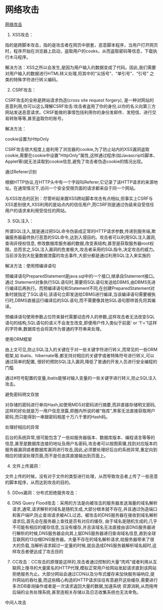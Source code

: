# 网络攻击

[网络攻击](https://blog.csdn.net/m0_37925202/article/details/80298511)

1. XSS攻击：

指的是跨脚本攻击，指的是攻击者在网页中嵌套，恶意脚本程序，当用户打开网页时，程序开始在浏览器上启动，盗取用户的cooks，从而盗取密码等信息，下载执行木马程序。

解决方法：XSS之所以会发生,是因为用户输入的数据变成了代码。因此,我们需要对用户输入的数据进行HTML转义处理,将其中的“尖括号”、“单引号”、“引号” 之类的特殊字符进行转义编码。

 

2. CSRF攻击：

CSRF攻击的全称是跨站请求伪造(cross site request forgery), 是一种对网站的恶意利用,你可以这么理解CSRF攻击:攻击者盗用了你的身份,以你的名义向第三方网站发送恶意请求。CRSF能做的事情包括利用你的身份发邮件、发短信、进行交易转账等等,甚至盗取你的账号。

解决方法：

cookie设置为HttpOnly

CSRF攻击很大程度上是利用了浏览器的cookie,为了防止站内的XSS漏洞盗取cookie,需要在cookie中设置"HttpOnly"属性,这样通过程序(如JavascriptS脚本、Applet等)就无法读取到cookie信息,避免了攻击者伪造cookie的情况出现。

通过Referer识别

根据HTTP协议,在HTTP头中有一个字段叫Referer,它记录了该HTTP请求的来源地址。在通常情况下,访问一个安全受限页面的请求都来自于同一个网站。

与XSS攻击的区别：尽管听起来跟XSS跨站脚本攻击有点相似,但事实上CSRF与XSS差别很大,XSS利用的是站点内的信任用户,而CSRF则是通过伪装来自受信任用户的请求来利用受信任的网站。

 
 

3. SQL注入：

所谓SQL注入,就是通过把SQL命令伪装成正常的HTTP请求参数,传递到服务端,欺骗服务器最终执行恶意的SQL命令,达到入侵目的。攻击者可以利用SQL注入漏洞,查询非授权信息, 修改数据库服务器的数据,改变表结构,甚至是获取服务器root权限。总而言之,SQL注入漏洞的危害极大,攻击者采用的SQL指令,决定攻击的威力。当前涉及到大批量数据泄露的攻击事件,大部分都是通过利用SQL注入来实施的

解决方法：使用预编译语句

预编译语句PreparedStatement是java.sql中的一个接口,继承自Statement接口。通过 Statement对象执行SQL语句时,需要将SQL语句发送给DBMS,由DBMS先进行编译后再执行。而预编译语句和Statement不同,在创建PreparedStatement对象时就指定了SQL语句,该语句立即发送给DBMS进行编译,当该编译语句需要被执行时,DBMS直接运行编译后的SQL语句,而不需要像其他SQL语句那样首先将其编译。 

预编译语句使用参数占位符来替代需要动态传入的参数,这样攻击者无法改变SQL语句的结构,SQL语句的语义不会发生改变,即便用户传入类似于前面' or '1'='1这样的字符串,数据库也会将其作为普通的字符串来处理。

使用ORM框架

由上文可见,防止SQL注入的关键在于对一些关键字符进行转义,而常见的一些ORM框架,如 ibatis、hibernate等,都支持对相应的关键字或者特殊符号进行转义,可以通过简单的配置, 很好的预防SQL注入漏洞,降低了普通的开发人员进行安全编程的门槛

通过#符号配置的变量,ibatis能够对输入变量的一些关键字进行转义,防止SQL注入攻击。

避免密码明文存放

对存储的密码进行单向Hash,如使用MD5对密码进行摘要,而非直接存储明文密码,这样的好处就是万一用户信息泄露,即圈内所说的被“拖库”,黑客无法直接获取用户密码,而只能得到一串跟密码相差十万八千里的Hash码。

处理好相应的异常

后台的系统异常,很可能包含了一些如服务器版本、数据库版本、编程语言等等的信息,甚至是数据库连接的地址及用户名密码,攻击者可以按图索骥,找到对应版本的服务器漏洞或者数据库漏洞进行攻击,因此,必须要处理好后台的系统异常,重定向到相应的错误处理页面,而不是任由其直接输出到页面上。

 

4. 文件上传漏洞：

文件上传的时候，没有对于文件的类型进行处理，从而导致攻击者上传了一些恶意的脚本程序，从而达到攻击的目的。

 

5. DDos漏洞：分布式拒绝服务攻击：

 

6. DNS Query Flood攻击：采用的方法是向被攻击的服务器发送海量的域名解析请求,通常,请求解析的域名是随机生成,大部分根本就不存在,并且通过伪造端口和客户端IP,防止查询请求被ACL过滤。被攻击的DNS服务器在接收到域名解析请求后,首先会在服务器上查找是否有对应的缓存, 由于域名是随机生成的,几乎不可能有相应的缓存信息,当没有缓存,并且该域名无法直接由该DNS服务器进行解析的时候,DNS服务器会向其上层DNS服务器递归查询域名信息,直到全球互联网的13台根DNS服务器。大量不存在的域名解析请求,给服务器带来了很大的负载,当解析请求超过一定量的时候,就会造成DNS服务器解析域名超时,这样攻击者便达成了攻击目的

 

7. CC攻击：CC攻击的原理是这样的,攻击者通过控制的大量“肉鸡”或者利用从互联网上搜寻的大量匿名的HTTP代理,模拟正常用户给网站发起请求直到该网站拒绝服务为止。大部分网站会通过CDN以及分布式缓存来加快服务端响应,提升网站的吞吐量,而这些精心构造的HTTP请求往往有意避开这些缓存,需要进行多次DB查询操作或者是一次请求返回大量的数据,加速系统 资源消耗,从而拖垮后端的业务处理系统,甚至连相关存储以及日志收集系统也无法幸免。


中间人攻击